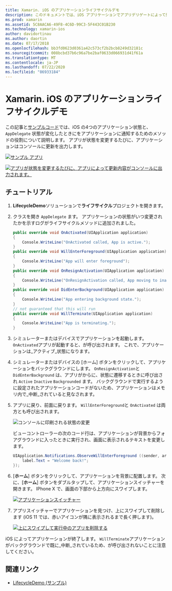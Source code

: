 ```yaml
---
title: Xamarin. iOS のアプリケーションライフサイクルデモ
description: このドキュメントでは、iOS アプリケーションでアプリデリゲートによって処理されるさまざまなライフサイクルイベントについて説明し、これらのイベントを処理するタイミングと方法を示します。
ms.prod: xamarin
ms.assetid: 5C8AACA6-49F8-4C6D-99C3-5F443C01B230
ms.technology: xamarin-ios
author: davidortinau
ms.author: daortin
ms.date: 07/17/2018
ms.openlocfilehash: bb3fd0623d0361a42c573cf2b2bcb8249d32181c
ms.sourcegitcommit: 008bcbd37b6c96a7be2baf0633d066931d41f61a
ms.translationtype: MT
ms.contentlocale: ja-JP
ms.lasthandoff: 07/22/2020
ms.locfileid: "86933184"
---
```

# <a name="application-lifecycle-demo-for-xamarinios"></a>Xamarin. iOS のアプリケーションライフサイクルデモ

この記事と[サンプルコード](https://docs.microsoft.com/samples/xamarin/ios-samples/lifecycledemo)では、iOS の4つのアプリケーション状態と、 `AppDelegate` 状態が変化したときにをアプリケーションに通知するためのメソッドの役割について説明します。 アプリが状態を変更するたびに、アプリケーションはコンソールに更新を出力します。

[![サンプル アプリ](application-lifecycle-demo-images/image3-sml.png)](application-lifecycle-demo-images/image3.png#lightbox)

[![アプリが状態を変更するたびに、アプリによって更新内容がコンソールに出力されます。](application-lifecycle-demo-images/image4.png)](application-lifecycle-demo-images/image4.png#lightbox)

## <a name="walkthrough"></a>チュートリアル

1. **LifecycleDemo**ソリューションで**ライフサイクル**プロジェクトを開きます。
1. クラスを開き `AppDelegate` ます。 アプリケーションの状態がいつ変更されたかを示すログがライフサイクルメソッドに追加されました。

    ```csharp
    public override void OnActivated(UIApplication application)
    {
        Console.WriteLine("OnActivated called, App is active.");
    }
    public override void WillEnterForeground(UIApplication application)
    {
        Console.WriteLine("App will enter foreground");
    }
    public override void OnResignActivation(UIApplication application)
    {
        Console.WriteLine("OnResignActivation called, App moving to inactive state.");
    }
    public override void DidEnterBackground(UIApplication application)
    {
        Console.WriteLine("App entering background state.");
    }
    // not guaranteed that this will run
    public override void WillTerminate(UIApplication application)
    {
        Console.WriteLine("App is terminating.");
    }
    ```

1. シミュレーターまたはデバイスでアプリケーションを起動します。 `OnActivated`アプリが起動すると、が呼び出されます。 これで、アプリケーションは_アクティブ_状態になります。
1. シミュレーターまたはデバイスの [ホーム] ボタンをクリックして、アプリケーションをバックグラウンドにします。 `OnResignActivation`と `DidEnterBackground` は、アプリがからに、状態に遷移するときに呼び出され `Active` `Inactive` `Backgrounded` ます。 バックグラウンドで実行するように設定されたアプリケーションコードがないため、アプリケーションはメモリ内で_中断_されていると見なされます。
1. アプリに戻り、前面に戻ります。 `WillEnterForeground`と `OnActivated` は両方とも呼び出されます。

    ![コンソールに印刷される状態の変更](application-lifecycle-demo-images/image4.png)

    ビューコントローラーの次のコード行は、アプリケーションが背景からフォアグラウンドに入ったときに実行され、画面に表示されるテキストを変更します。

    ```csharp
    UIApplication.Notifications.ObserveWillEnterForeground ((sender, args) => {
        label.Text = "Welcome back!";
    });
    ```

1. [**ホーム**] ボタンをクリックして、アプリケーションを背景に配置します。 次に、[**ホーム**] ボタンをダブルタップして、アプリケーションスイッチャーを開きます。 IPhone X で、画面の下部から上方向にスワイプします。

    [![アプリケーションスイッチャー](application-lifecycle-demo-images/app-switcher-sml.png "アプリケーションスイッチャー")](application-lifecycle-demo-images/app-switcher.png#lightbox)
  
1. アプリスイッチャーでアプリケーションを見つけ、上にスワイプして削除します (iOS 11 では、赤いアイコンが隅に表示されるまで長く押します)。

    [![上にスワイプして実行中のアプリを削除する](application-lifecycle-demo-images/app-switcher-swipe-sml.png "上にスワイプして実行中のアプリを削除する")](application-lifecycle-demo-images/app-switcher-swipe.png#lightbox)

iOS によってアプリケーションが終了します。 `WillTerminate`アプリケーションがバックグラウンドで既に_中断_されているため、が呼び出されないことに注意してください。

## <a name="related-links"></a>関連リンク

- [LifecycleDemo (サンプル)](https://docs.microsoft.com/samples/xamarin/ios-samples/lifecycledemo)

